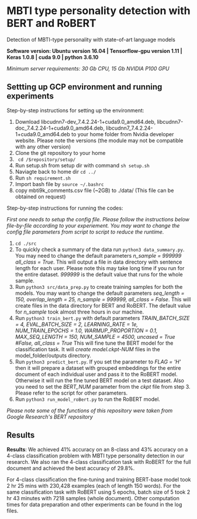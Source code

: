 # MBTI type personality detection with BERT and RoBERT
Detection of MBTI-type personality with state-of-art language models

**Software version: Ubuntu version 16.04 | Tensorflow-gpu version 1.11 | Keras 1.0.8 | cuda 9.0 | python 3.6.10**

*Minimum server requirements: 30 Gb CPU, 15 Gb NVIDIA P100 GPU*

## Settting up GCP environment and running experiments

Step-by-step instructions for setting up the environment:
1. Download libcudnn7-dev_7.4.2.24-1+cuda9.0_amd64.deb, libcudnn7-doc_7.4.2.24-1+cuda9.0_amd64.deb, libcudnn7_7.4.2.24-1+cuda9.0_amd64.deb to your home folder from Nvidia developer website. Please note the versions (the module may not be compatible with any other version)
2. Clone the git repository to your home
3. ``` cd /$repository/setup/```
4. Run setup.sh from setup dir with command ```sh setup.sh ```
5. Naviagte back to home dir ```cd ../``` 
6. Run ```sh requirement.sh```
7. Import bash file by ```source ~/.bashrc```
8. copy mbti9k_comments.csv file (~2GB) to ./data/ (This file can be obtained on request)



Step-by-step instructions for running the codes:

*First one needs to setup the config file. Please follow the instructions below file-by-file according to your experiement. You may want to change the config file parameters from script to script to reduce the runtime.*

1. ```cd ./src``` 
2. To quickly check a summary of the data run ```python3 data_summary.py```. You may need to change the default parameters *n_sample = 999999 all_class = True*. This will output a file in data directory with sentence length for each user. Please note this may take long time if you run for the entire dataset. *999999* is the default value that runs for the whole sample.
2. Run ```python3 src/data_prep.py``` to create training samples for both the models. You may want to change the default parameters *seq_length = 150, overlap_length = 25, n_sample = 999999, all_class = False*. This will create files in the data directory for BERT and RoBERT. The default value for *n_sample* took almost three hours in our machine.
3. Run ```python3 train_bert.py``` with default parameters *TRAIN_BATCH_SIZE = 4, EVAL_BATCH_SIZE = 2, LEARNING_RATE = 1e, NUM_TRAIN_EPOCHS = 1.0, WARMUP_PROPORTION = 0.1, MAX_SEQ_LENGTH = 150, NUM_SAMPLE = 4500, uncased = True #False, all_class = True* This will fine tune the BERT model for the classification task. It will *create model.ckpt-NUM* files in the model_folder/outputs directory. 
4. Run ```python3 predict_bert.py```. If you set the parameter to *FLAG = 'H'* then it will prepare a dataset with grouped embeddings for the entire document of each individual user and pass it to the RoBERT model. Otherwise it will run the fine tuned BERT model on a test dataset. Also you need to set the *BERT_NUM* parameter from the *ckpt* file from step 3. Please refer to the script for other parameters. 
5. Run ```python3 run_model_roBert.py``` to run the RoBERT model.

*Please note some of the functions of this repository were taken from Google Research's BERT repository*

## Results

**Results**: We achieved 41% accuracy on an 8-class and 43% accuracy on a 4-class classification problem with MBTI type personality detection in our research. We also ran the 4-class classification task with RoBERT for the full document and achieved the best accuracy of 29.8%.

For 4-class classification the fine-tuning and training BERT-base model took 2 hr 25 mins with 230,428 examples (each of length 150 words). For the same classification task with RoBERT using 5 epochs, batch size of 5 took 2 hr 43 minutes with 7218 samples (whole document). Other computation times for data preparation and other experiments can be found in the log files.

